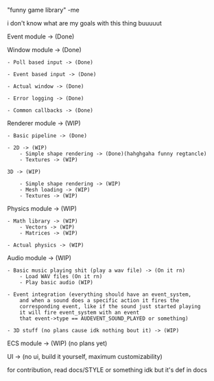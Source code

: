 "funny game library"
-me 

i don't know what are my goals with this thing buuuuut

Event module -> (Done)

Window module -> (Done)

    - Poll based input -> (Done)

    - Event based input -> (Done)

    - Actual window -> (Done)

    - Error logging -> (Done)
    
    - Common callbacks -> (Done)

Renderer module -> (WIP)

    - Basic pipeline -> (Done)

    - 2D -> (WIP)
        - Simple shape rendering -> (Done)(hahghgaha funny regtancle)
        - Textures -> (WIP)

    3D -> (WIP)

        - Simple shape rendering -> (WIP)
        - Mesh loading -> (WIP)
        - Textures -> (WIP)

Physics module -> (WIP)

    - Math library -> (WIP)
        - Vectors -> (WIP)
        - Matrices -> (WIP)

    - Actual physics -> (WIP)

Audio module -> (WIP)

    - Basic music playing shit (play a wav file) -> (On it rn)
        - Load WAV files (On it rn)
        - Play basic audio (WIP)

    - Event integration (everything should have an event_system,
        and when a sound does a specific action it fires the 
        corresponding event, like if the sound just started playing
        it will fire event_system with an event
        that event->type == AUDEVENT_SOUND_PLAYED or something)
        
    - 3D stuff (no plans cause idk nothing bout it) -> (WIP)


ECS module -> (WIP) (no plans yet)

UI -> (no ui, build it yourself, maximum customizability) 

for contribution, read docs/STYLE or something idk but it's def in docs

